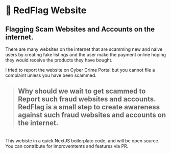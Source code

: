 # 🚩 RedFlag Website
## Flagging Scam Websites and Accounts on the internet.
 

There are many websites on the internet that are scamming new and naive users by creating fake listings and the user make the payment online hoping they would receive the products they have bought.
 
 I tried to report the website on Cyber Crime Portal but you cannot file a complaint unless you have been scammed. 
 
> ## Why should we wait to get scammed to Report such fraud websites and accounts. RedFlag is a small step to create awareness against such fraud websites and accounts on the internet.
 
</br>
This webiste in a quick NextJS boilerplate code, and will be open source.
You can contribute for improvemtents and features via PR.


